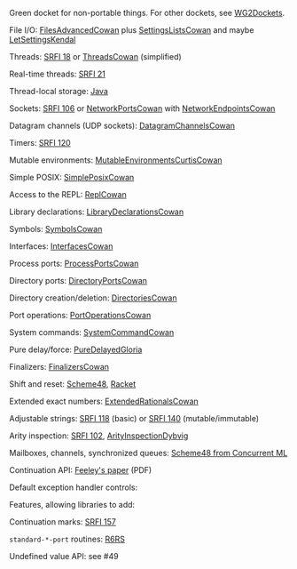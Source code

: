 Green docket for non-portable things.   For other dockets, see [WG2Dockets](WG2Dockets.md).

File I/O: [FilesAdvancedCowan](FilesAdvancedCowan.md) plus [SettingsListsCowan](SettingsListsCowan.md) and maybe [LetSettingsKendal](LetSettingsKendal.md)

Threads: [SRFI 18](http://srfi.schemers.org/srfi-18/srfi-18.html) or [ThreadsCowan](ThreadsCowan.md) (simplified)

Real-time threads: [SRFI 21](http://srfi.schemers.org/srfi-21/srfi-21.html)

Thread-local storage: [Java](http://docs.oracle.com/javase/6/docs/api/java/lang/ThreadLocal.html)

Sockets: [SRFI 106](http://srfi.schemers.org/srfi-106/srfi-106.html) or [NetworkPortsCowan](NetworkPortsCowan.md) with [NetworkEndpointsCowan](NetworkEndpointsCowan.md)

Datagram channels (UDP sockets): [DatagramChannelsCowan](DatagramChannelsCowan.md)

Timers: [SRFI 120](http://srfi.schemers.org/srfi-120/srfi-120.html)

Mutable environments: [MutableEnvironmentsCurtisCowan](MutableEnvironmentsCurtisCowan.md)

Simple POSIX: [SimplePosixCowan](SimplePosixCowan.md)

Access to the REPL: [ReplCowan](ReplCowan.md)

Library declarations: [LibraryDeclarationsCowan](LibraryDeclarationsCowan.md)

Symbols: [SymbolsCowan](SymbolsCowan.md)

Interfaces: [InterfacesCowan](InterfacesCowan.md)

Process ports: [ProcessPortsCowan](ProcessPortsCowan.md)

Directory ports: [DirectoryPortsCowan](DirectoryPortsCowan.md)

Directory creation/deletion: [DirectoriesCowan](DirectoriesCowan.md)

Port operations: [PortOperationsCowan](PortOperationsCowan.md)

System commands: [SystemCommandCowan](SystemCommandCowan.md)

Pure delay/force: [PureDelayedGloria](PureDelayedGloria.md)

Finalizers: [FinalizersCowan](FinalizersCowan.md)

Shift and reset: [Scheme48](https://github.com/tonyg/pgg/blob/master/shift-reset.scm), [Racket](http://docs.racket-lang.org/reference/cont.html)

Extended exact numbers:  [ExtendedRationalsCowan](ExtendedRationalsCowan.md)

Adjustable strings: [SRFI 118](http://srfi.schemers.org/srfi-118/srfi-118.html) (basic)
or [SRFI 140](http://srfi.schemers.org/srfi-140/srfi-140.html) (mutable/immutable)

Arity inspection: [SRFI 102](http://srfi.schemers.org/srfi-102/srfi-102.html),
[ArityInspectionDybvig](https://srfi-email.schemers.org/srfi-102/msg/2771967)

Mailboxes, channels, synchronized queues: [Scheme48 from Concurrent ML](http://www.s48.org/1.9/manual/manual-Z-H-8.html#node_sec_7.8)

Continuation API:  [Feeley's paper](http://repository.readscheme.org/ftp/papers/sw2001/feeley.pdf) (PDF)

Default exception handler controls:

Features, allowing libraries to add:

Continuation marks: [SRFI 157](https://srfi.schemers.org/srfi-157/)

`standard-*-port` routines:  [R6RS](http://www.r6rs.org/final/html/r6rs-lib/r6rs-lib-Z-H-9.html)

Undefined value API: see #49



